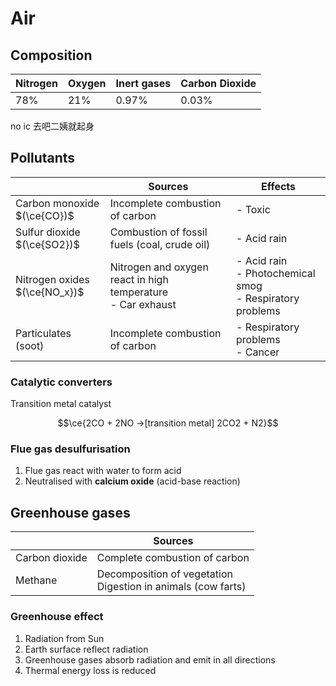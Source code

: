 # Air

## Composition

| Nitrogen | Oxygen | Inert gases | Carbon Dioxide |
| -------- | ------ | ----------- | -------------- |
| 78%      | 21%    | 0.97%       | 0.03%          |

no ic 去吧二姨就起身

## Pollutants

|                                                 | Sources                                                          | Effects                                                           |
| ----------------------------------------------- | ---------------------------------------------------------------- | ----------------------------------------------------------------- |
| <nobr>Carbon monoxide</nobr> <br> $(\ce{CO})$   | Incomplete combustion of carbon                                  | - Toxic                                                           |
| <nobr>Sulfur dioxide</nobr> <br> $(\ce{SO2})$   | Combustion of fossil fuels (coal, crude oil)                     | - Acid rain                                                       |
| <nobr>Nitrogen oxides</nobr> <br> $(\ce{NO_x})$ | Nitrogen and oxygen react in high temperature <br> - Car exhaust | - Acid rain <br> - Photochemical smog <br> - Respiratory problems |
| Particulates (soot)                             | Incomplete combustion of carbon                                  | - Respiratory problems <br> - Cancer                              |

### Catalytic converters

Transition metal catalyst

$$\ce{2CO + 2NO ->[transition metal] 2CO2 + N2}$$

### Flue gas desulfurisation

1. Flue gas react with water to form acid
2. Neutralised with **calcium oxide** (acid-base reaction)

## Greenhouse gases

|                | Sources                                                           |
| -------------- | ----------------------------------------------------------------- |
| Carbon dioxide | Complete combustion of carbon                                     |
| Methane        | Decomposition of vegetation <br> Digestion in animals (cow farts) |

### Greenhouse effect

1. Radiation from Sun
2. Earth surface reflect radiation
3. Greenhouse gases absorb radiation and emit in all directions
4. Thermal energy loss is reduced
